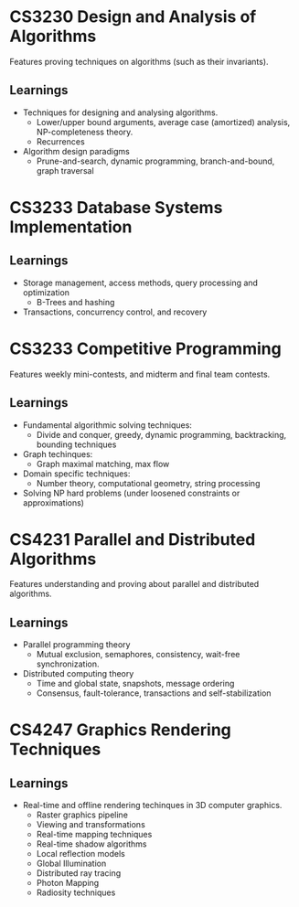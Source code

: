 # CS3230 Design and Analysis of Algorithms

Features proving techniques on algorithms (such as their invariants).

## Learnings
- Techniques for designing and analysing algorithms.
  - Lower/upper bound arguments, average case (amortized) analysis, NP-completeness theory.
  - Recurrences
- Algorithm design paradigms
  - Prune-and-search, dynamic programming, branch-and-bound, graph traversal

# CS3233 Database Systems Implementation

## Learnings
- Storage management, access methods, query processing and optimization
  - B-Trees and hashing
- Transactions, concurrency control, and recovery

# CS3233 Competitive Programming

Features weekly mini-contests, and midterm and final team contests.

## Learnings
- Fundamental algorithmic solving techniques:
  - Divide and conquer, greedy, dynamic programming, backtracking, bounding techniques
- Graph techinques:
  - Graph maximal matching, max flow
- Domain specific techniques:
  - Number theory, computational geometry, string processing
- Solving NP hard problems (under loosened constraints or approximations)

# CS4231 Parallel and Distributed Algorithms

Features understanding and proving about parallel and distributed algorithms.

## Learnings
- Parallel programming theory
  - Mutual exclusion, semaphores, consistency, wait-free synchronization.
- Distributed computing theory
  - Time and global state, snapshots, message ordering
  - Consensus, fault-tolerance, transactions and self-stabilization

# CS4247 Graphics Rendering Techniques

## Learnings
- Real-time and offline rendering techinques in 3D computer graphics.
  - Raster graphics pipeline
  - Viewing and transformations
  - Real-time mapping techniques
  - Real-time shadow algorithms
  - Local reflection models
  - Global Illumination
  - Distributed ray tracing
  - Photon Mapping
  - Radiosity techniques

